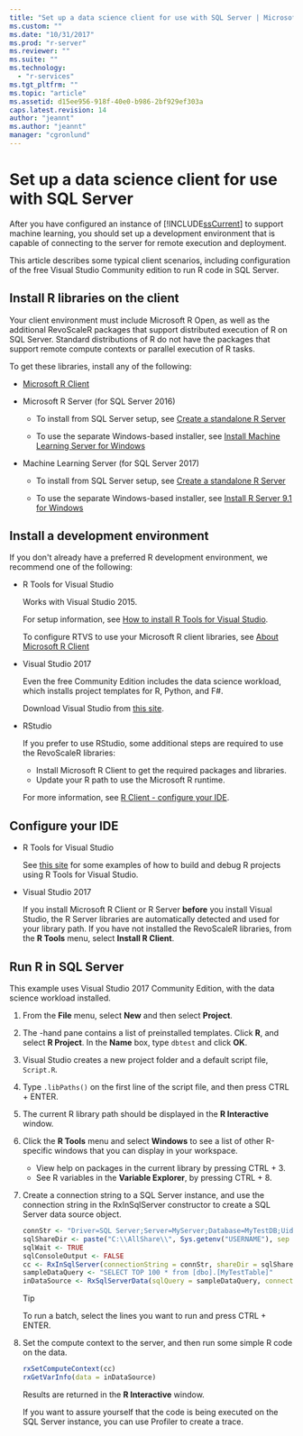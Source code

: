 ```yaml
---
title: "Set up a data science client for use with SQL Server | Microsoft Docs"
ms.custom: ""
ms.date: "10/31/2017"
ms.prod: "r-server"
ms.reviewer: ""
ms.suite: ""
ms.technology: 
  - "r-services"
ms.tgt_pltfrm: ""
ms.topic: "article"
ms.assetid: d15ee956-918f-40e0-b986-2bf929ef303a
caps.latest.revision: 14
author: "jeannt"
ms.author: "jeannt"
manager: "cgronlund"
---
```

# Set up a data science client for use with SQL Server

After you have configured an instance of [!INCLUDE[ssCurrent](../../includes/sscurrent-md.md)] to support machine learning, you should set up a development environment that is capable of connecting to the server for remote execution and deployment.

This article describes some typical client scenarios, including configuration of the free Visual Studio Community edition to run R code in SQL Server.

## Install R libraries on the client

Your client environment must include Microsoft R Open, as well as the additional RevoScaleR packages that support distributed execution of R on SQL Server. Standard distributions of R do not have the packages that support remote compute contexts or parallel execution of R tasks.

To get these libraries, install any of the following:
  
+ [Microsoft R Client](http://aka.ms/rclient/download)

+ Microsoft R Server (for SQL Server 2016)

    - To install from SQL Server setup, see [Create a standalone R Server](../../advanced-analytics/r/create-a-standalone-r-server.md)

    - To use the separate Windows-based installer, see [Install Machine Learning Server for Windows](https://docs.microsoft.com/machine-learning-server/install/machine-learning-server-windows-install)

+ Machine Learning Server (for SQL Server 2017)

    - To install from SQL Server setup, see [Create a standalone R Server](../../advanced-analytics/r/create-a-standalone-r-server.md)

    - To use the separate Windows-based installer, see [Install R Server 9.1 for Windows](https://docs.microsoft.com/machine-learning-server/install/r-server-install-windows)

## Install a development environment

If you don't already have a preferred R development environment, we recommend one of the following:

+ R Tools for Visual Studio

    Works with Visual Studio 2015.

    For setup information, see [How to install R Tools for Visual Studio](https://docs.microsoft.com/visualstudio/rtvs/installation).
 
    To configure RTVS to use your Microsoft R client libraries, see [About Microsoft R Client](https://docs.microsoft.com/machine-learning-server/r-client/what-is-microsoft-r-client)

+ Visual Studio 2017

    Even the free Community Edition includes the data science workload, which installs project templates for R, Python, and F#.

    Download Visual Studio from [this site](https://www.visualstudio.com/vs/). 

+ RStudio

    If you prefer to use RStudio, some additional steps are required to use the RevoScaleR libraries:

    - Install Microsoft R Client to get the required packages and libraries.
    - Update your R path to use the Microsoft R runtime.

    For more information, see [R Client - configure your IDE](https://docs.microsoft.com/machine-learning-server/r-client/what-is-microsoft-r-client#step-2-configure-your-ide).

## Configure your IDE

+ R Tools for Visual Studio

    See [this site](https://docs.microsoft.com/visualstudio/rtvs/getting-started-with-r) for some examples of how to build and debug R projects using R Tools for Visual Studio. 

+ Visual Studio 2017

    If you install Microsoft R Client or R Server **before** you install Visual Studio, the R Server libraries are automatically detected and used for your library path. If you have not installed the RevoScaleR libraries, from the **R Tools** menu, select **Install R Client**.

## Run R in SQL Server

This example uses Visual Studio 2017 Community Edition, with the data science workload installed.

1. From the **File** menu, select **New** and then select **Project**.

2. The -hand pane contains a list of preinstalled templates. Click **R**, and select **R Project**. In the **Name** box, type `dbtest` and click **OK**.

3. Visual Studio creates a new project folder and a default script file, `Script.R`. 

4. Type `.libPaths()` on the first line of the script file, and then press CTRL + ENTER.

5. The current R library path should be displayed in the **R Interactive** window. 

6. Click the **R Tools** menu and select **Windows** to see a list of other R-specific windows that you can display in your workspace.
 
    + View help on packages in the current library by pressing CTRL + 3.
    + See R variables in the **Variable Explorer**, by pressing CTRL + 8.

7. Create a connection string to a SQL Server instance, and use the connection string in the RxInSqlServer constructor to create a SQL Server data source object. 

    ```r
    connStr <- "Driver=SQL Server;Server=MyServer;Database=MyTestDB;Uid=;Pwd="
    sqlShareDir <- paste("C:\\AllShare\\", Sys.getenv("USERNAME"), sep = "")
    sqlWait <- TRUE
    sqlConsoleOutput <- FALSE
    cc <- RxInSqlServer(connectionString = connStr, shareDir = sqlShareDir, wait = sqlWait, consoleOutput = sqlConsoleOutput)
    sampleDataQuery <- "SELECT TOP 100 * from [dbo].[MyTestTable]"
    inDataSource <- RxSqlServerData(sqlQuery = sampleDataQuery, connectionString = connStr, rowsPerRead = 500)
    ```

    > [!TIP]
    > To run a batch, select the lines you want to run and press CTRL + ENTER.

8. Set the compute context to the server, and then run some simple R code on the data.

    ```r
    rxSetComputeContext(cc)
    rxGetVarInfo(data = inDataSource)
    ```

    Results are returned in the **R Interactive** window.
    
    If you want to assure yourself that the code is being executed on the SQL Server instance, you can use Profiler to create a trace.